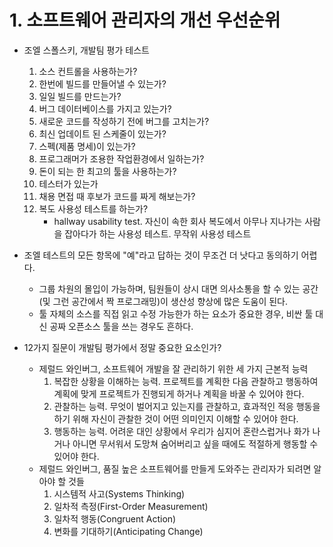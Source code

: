 # 1. 소프트웨어 관리자의 개선 우선순위

- 조엘 스폴스키, 개발팀 평가 테스트
  1. 소스 컨트롤을 사용하는가?
  2. 한번에 빌드를 만들어낼 수 있는가?
  3. 일일 빌드를 만드는가?
  4. 버그 데이터베이스를 가지고 있는가?
  5. 새로운 코드를 작성하기 전에 버그를 고치는가?
  6. 최신 업데이트 된 스케줄이 있는가?
  7. 스펙(제품 명세)이 있는가?
  8. 프로그래머가 조용한 작업환경에서 일하는가?
  9. 돈이 되는 한 최고의 툴을 사용하는가?
  10. 테스터가 있는가
  11. 채용 면접 때 후보가 코드를 짜게 해보는가?
  12. 복도 사용성 테스트를 하는가?
      - hallway usability test. 자신이 속한 회사 복도에서 아무나 지나가는 사람을 잡아다가 하는 사용성 테스트. 무작위 사용성 테스트

- 조엘 테스트의 모든 항목에 "예"라고 답하는 것이 무조건 더 낫다고 동의하기 어렵다.
  - 그룹 차원의 몰입이 가능하며, 팀원들이 상시 대면 의사소통을 할 수 있는 공간(및 그런 공간에서 짝 프로그래밍)이 생산성 향상에 많은 도움이 된다.
  - 툴 자체의 소스를 직접 읽고 수정 가능한가 하는 요소가 중요한 경우, 비싼 툴 대신 공짜 오픈소스 툴을 쓰는 경우도 흔하다.
- 12가지 질문이 개발팀 평가에서 정말 중요한 요소인가?
  - 제럴드 와인버그, 소프트웨어 개발을 잘 관리하기 위한 세 가지 근본적 능력
    1. 복잡한 상황을 이해하는 능력. 프로젝트를 계획한 다음 관찰하고 행동하여 계획에 맞게 프로젝트가 진행되게 하거나 계획을 바꿀 수 있어야 한다.
    2. 관찰하는 능력. 무엇이 벌어지고 있는지를 관찰하고, 효과적인 적응 행동을 하기 위해 자신이 관찰한 것이 어떤 의미인지 이해할 수 있어야 한다.
    3. 행동하는 능력. 어려운 대인 상황에서 우리가 심지어 혼란스럽거나 화가 나거나 아니면 무서워서 도망쳐 숨어버리고 싶을 때에도 적절하게 행동할 수 있어야 한다.
  - 제럴드 와인버그, 품질 높은 소프트웨어를 만들게 도와주는 관리자가 되려면 알아야 할 것들
    1. 시스템적 사고(Systems Thinking)
    2. 일차적 측정(First-Order Measurement)
    3. 일차적 행동(Congruent Action)
    4. 변화를 기대하기(Anticipating Change)